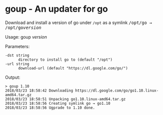 # goup - An updater for go

Download and install a version of go under `/opt` as a symlink <tt>/opt/go → /opt/go<i>version</i></tt>

Usage: goup _version_

Parameters:

    -dst string
          directory to install go to (default "/opt")
    -url string
          download-url (default "https://dl.google.com/go/")

Output:

    > goup 1.10
    2018/03/23 18:58:42 Downloading https://dl.google.com/go/go1.10.linux-amd64.tar.gz
    2018/03/23 18:58:51 Unpacking go1.10.linux-amd64.tar.gz
    2018/03/23 18:58:56 Creating symlink go → go1.10
    2018/03/23 18:58:56 Ugprade to 1.10 done.
